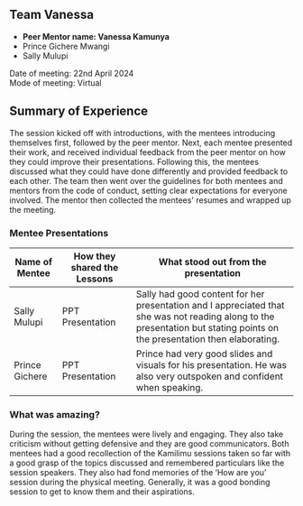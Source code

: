 ## Team Vanessa
- **Peer Mentor name: Vanessa Kamunya**  
- Prince Gichere Mwangi
- Sally Mulupi 

Date of meeting: 22nd April 2024  
Mode of meeting: Virtual  

## Summary of Experience

The session kicked off with introductions, with the mentees introducing themselves first, followed by the peer mentor. Next, each mentee presented their work, and received individual feedback from the peer mentor on how they could improve their presentations. Following this, the mentees discussed what they could have done differently and provided feedback to each other. The team then went over the guidelines for both mentees and mentors from the code of conduct, setting clear expectations for everyone involved. The mentor then collected the mentees' resumes and wrapped up the meeting.

### Mentee Presentations

| Name of Mentee | How they shared the Lessons | What stood out from the presentation |
|----------|----------|----------|
| Sally Mulupi    | PPT Presentation    | Sally had good content for her presentation and I appreciated that she was not reading along to the presentation but stating points on the presentation then elaborating.     |
| Prince Gichere    | PPT Presentation    | Prince had very good slides and visuals for his presentation. He was also very outspoken and confident when speaking.     |


### What was amazing?
During the session, the mentees were lively and engaging. They also take criticism without getting defensive and they are good communicators. Both mentees had a good recollection of the Kamilimu sessions taken so far with a good grasp of the topics discussed and remembered particulars like the session speakers. They also had fond memories of the ‘How are you’ session during the physical meeting. Generally, it was a good bonding session to get to know them and their aspirations.